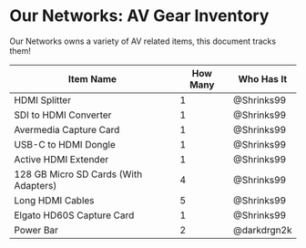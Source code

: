 # Our Networks: AV Gear Inventory

Our Networks owns a variety of AV related items, this document tracks them!

| Item Name                             | How Many | Who Has It  |
|---------------------------------------|----------|-------------|
| HDMI Splitter                         | 1        | @Shrinks99  |
| SDI to HDMI Converter                 | 1        | @Shrinks99  |
| Avermedia Capture Card                | 1        | @Shrinks99  |
| USB-C to HDMI Dongle                  | 1        | @Shrinks99  |
| Active HDMI Extender                  | 1        | @Shrinks99  |
| 128 GB Micro SD Cards (With Adapters) | 4        | @Shrinks99  |
| Long HDMI Cables                      | 5        | @Shrinks99  |
| Elgato HD60S Capture Card             | 1        | @Shrinks99  |
| Power Bar                             | 2        | @darkdrgn2k |